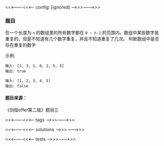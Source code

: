 <<<---<<<-- config: [ignored] -->>>--->>>

### 题目

在一个长度为 `n` 的数组里的所有数字都在 `0 ~ n-1` 的范围内。数组中某些数字是重复的，但是不知道有几个数字重复，并且不知道重复了几次。
判断数组中是否存在重复的数字

示例:

```
输入: [2, 3, 1, 0, 2, 5, 3]
输出: true

输入: [1, 2, 3, 4, 5]
输出: false
```

#### 题目来源：

《剑指offer第二版》题目三

<<<---<<<-- tags -->>>--->>>

<<<---<<<-- solutions -->>>--->>>

<<<---<<<-- tests -->>>--->>>
